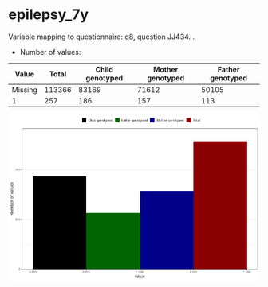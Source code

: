 # epilepsy_7y
Variable mapping to questionnaire: q8, question JJ434.
.
- Number of values:

| Value | Total | Child genotyped | Mother genotyped | Father genotyped |
| ----- | ----- | --------------- | ---------------- | ---------------- |
| Missing | 113366 | 83169 | 71612 | 50105 |
| 1 | 257 | 186 | 157 |113 |



![](epilepsy_7y_n.png)



